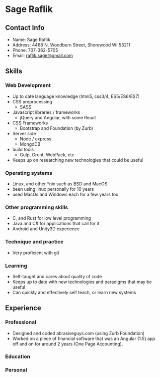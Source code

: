 # Sage Raflik

## Contact Info
- Name: Sage Raflik
- Address: 4468 N. Woodburn Street, Shorewood WI 53211
- Phone: 707-362-5705
- Email: raflik.sage@gmail.com

## Skills

### Web Development
- Up to date language knowledge (html5, css3/4, ES5/ES6/ES7)
- CSS preprocessing
    - SASS
- Javascript libraries / frameworks
    - jQuery and Angular, with some React
- CSS Frameworks
    - Bootstrap and Foundation (by Zurb)
- Server side
    - Node / express
    - MongoDB
- build tools
    - Gulp, Grunt, WebPack, etc
- Keeps up on researching new technologies that could be useful

### Operating systems
- Linux, and other *nix such as BSD and MacOS
- been using linux personally for 10 years
- used MacOs and Windows each for a few years too

### Other programming skills
- C, and Rust for low level programming
- Java and C# for applications that call for it
- Android and Unity3D experience

### Technique and practice
- Very proficient with git

### Learning
- Self-taught and cares about quality of code
- Keeps up to date with new technologies and paradigms that may be useful
- Can quickly and effectively self teach, or learn new systems

## Experience

### Professional
- Designed and coded abrasiveguys.com (using Zurb Foundation)
- Worked on a piece of financial software that was an Angular (1.5) app off and
  on for around 2 years (One Page Accounting).

### Education

### Personal

